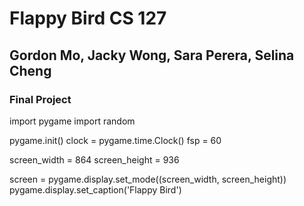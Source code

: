 # Flappy Bird CS 127
## Gordon Mo, Jacky Wong, Sara Perera, Selina Cheng
### Final Project

import pygame
import random

pygame.init()
clock = pygame.time.Clock()
fsp = 60

screen_width = 864
screen_height = 936

screen = pygame.display.set_mode((screen_width, screen_height))
pygame.display.set_caption('Flappy Bird')
